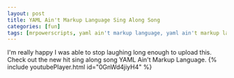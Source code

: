 ```yaml
---
layout: post
title: YAML Ain't Markup Language Sing Along Song
categories: [fun]
tags: [mrpowerscripts, yaml ain't markup language, yaml ain't markup language sing along, yaml song, yaml sing along, yaml sing along song]
---
```


I'm really happy I was able to stop laughing long enough to upload this. Check out the new hit sing along song YAML Ain't Markup Language. {% include youtubePlayer.html id="0GnWd4jiyH4" %}
